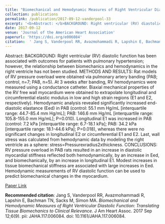 ```yaml
--- 
title: "Biomechanical and Hemodynamic Measures of Right Ventricular Diastolic Function: Translating Tissue Biomechanics to Clinical Relevance." 
collection: publications 
permalink: /publication/2017-09-12-vanderpool-33 
excerpt: '<b>Abstract: </b>BACKGROUND: Right ventricular (RV) diastolic function has been associated with outcomes for patients with pulmonary hypertension; however, the relationship between biomechanics and hemodynamics in the right ventricle has not been studied. METHODS AND RESULTS: Rat models of RV pressure overload were obtained via pulmonary artery banding [...]' 
date: 2017-09-12 
venue: 'Journal of the American Heart Association' 
paperurl: 'https://doi.org/e006084' 
citation:  ' Jang S, Vanderpool RR, Avazmohammadi R, Lapshin E, Bachman TN, Sacks M, Simon MA. <i>Biomechanical and Hemodynamic Measures of Right Ventricular Diastolic Function: Translating Tissue Biomechanics to Clinical Relevance.</i> J Am Heart Assoc. 2017 Sep 12;6(9). pii: JAHA.117.006084. doi: 10.1161/JAHA.117.006084.' 
--- 
```

Abstract:  BACKGROUND: Right ventricular (RV) diastolic function has been associated with outcomes for patients with pulmonary hypertension; however, the relationship between biomechanics and hemodynamics in the right ventricle has not been studied. METHODS AND RESULTS: Rat models of RV pressure overload were obtained via pulmonary artery banding (PAB; control, n=7; PAB, n=5). At 3 weeks after banding, RV hemodynamics were measured using a conductance catheter. Biaxial mechanical properties of the RV free wall myocardium were obtained to extrapolate longitudinal and circumferential elastic modulus in low and high strain regions (E1 and E2, respectively). Hemodynamic analysis revealed significantly increased end-diastolic elastance (Eed) in PAB (control: 55.1 mm Hg/mL [interquartile range: 44.7-85.4 mm Hg/mL]; PAB: 146.6 mm Hg/mL [interquartile range: 105.8-155.0 mm Hg/mL]; P=0.010). Longitudinal E1 was increased in PAB (control: 7.2 kPa [interquartile range: 6.7-18.1 kPa]; PAB: 34.2 kPa [interquartile range: 18.1-44.6 kPa]; P=0.018), whereas there were no significant changes in longitudinal E2 or circumferential E1 and E2. Last, wall stress was calculated from hemodynamic data by modeling the right ventricle as a sphere: stress=Pressurexradius2xthickness. CONCLUSIONS: RV pressure overload in PAB rats resulted in an increase in diastolic myocardial stiffness reflected both hemodynamically, by an increase in Eed, and biomechanically, by an increase in longitudinal E1. Modest increases in tissue biomechanical stiffness are associated with large increases in Eed. Hemodynamic measurements of RV diastolic function can be used to predict biomechanical changes in the myocardium.  
 
[Paper Link](https://doi.org/e006084) 
 
<b>Recommended citation</b>:  Jang S, Vanderpool RR, Avazmohammadi R, Lapshin E, Bachman TN, Sacks M, Simon MA. <i>Biomechanical and Hemodynamic Measures of Right Ventricular Diastolic Function: Translating Tissue Biomechanics to Clinical Relevance.</i> J Am Heart Assoc. 2017 Sep 12;6(9). pii: JAHA.117.006084. doi: 10.1161/JAHA.117.006084. 
